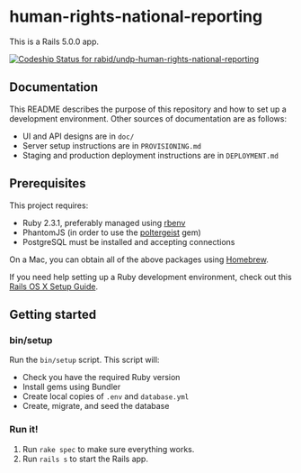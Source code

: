 # human-rights-national-reporting

This is a Rails 5.0.0 app.

[ ![Codeship Status for rabid/undp-human-rights-national-reporting](https://codeship.com/projects/0278cdb0-2525-0134-bb7e-0e3391f87f23/status?branch=master)](https://codeship.com/projects/161691)

## Documentation

This README describes the purpose of this repository and how to set up a development environment. Other sources of documentation are as follows:

* UI and API designs are in `doc/`
* Server setup instructions are in `PROVISIONING.md`
* Staging and production deployment instructions are in `DEPLOYMENT.md`

## Prerequisites

This project requires:

* Ruby 2.3.1, preferably managed using [rbenv][]
* PhantomJS (in order to use the [poltergeist][] gem)
* PostgreSQL must be installed and accepting connections

On a Mac, you can obtain all of the above packages using [Homebrew][].

If you need help setting up a Ruby development environment, check out this [Rails OS X Setup Guide](https://mattbrictson.com/rails-osx-setup-guide).

## Getting started

### bin/setup

Run the `bin/setup` script. This script will:

* Check you have the required Ruby version
* Install gems using Bundler
* Create local copies of `.env` and `database.yml`
* Create, migrate, and seed the database

### Run it!

1. Run `rake spec` to make sure everything works.
2. Run `rails s` to start the Rails app.

[rbenv]:https://github.com/sstephenson/rbenv
[poltergeist]:https://github.com/teampoltergeist/poltergeist
[Homebrew]:http://brew.sh
